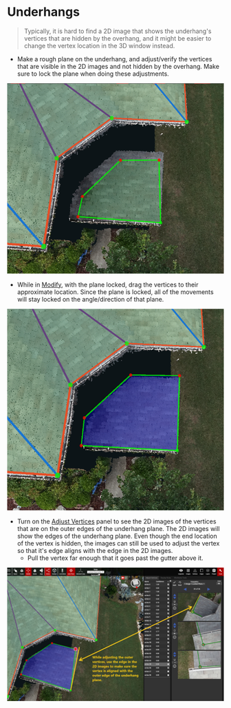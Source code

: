 # Underhangs

> Typically, it is hard to find a 2D image that shows the underhang's vertices that are hidden by the overhang, and it might be easier to change the vertex location in the 3D window instead.

* Make a rough plane on the underhang, and adjust/verify the vertices that are visible in the 2D images and not hidden by the overhang. Make sure to lock the plane when doing these adjustments.

![Only the bottom right corner of this underhang is visible in the 2D images.](../.gitbook/assets/40817-underhang-without-all-verts-adjusted.png)

* While in [Modify](../3d-scene-manipulation-tools/geometry/modify.md), with the plane locked, drag the vertices to their approximate location. Since the plane is locked, all of the movements will stay locked on the angle/direction of that plane.

![Plane has been locked and unverified vertices pulled to their approximate location.](../.gitbook/assets/40817-underhang-with-verts-pulled-to-approx-location.png)

* Turn on the [Adjust Vertices](../tools/adjust-vertices/) panel to see the 2D images of the vertices that are on the outer edges of the underhang plane. The 2D images will show the edges of the underhang plane. Even though the end location of the vertex is hidden, the images can still be used to adjust the vertex so that it's edge aligns with the edge in the 2D images.
  * Pull the vertex far enough that it goes past the gutter above it.

![](../.gitbook/assets/40817-underhang-edge-adjustment.png)

